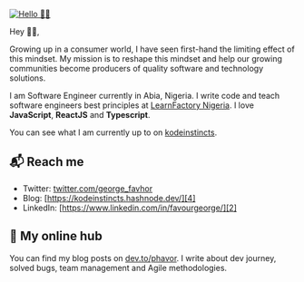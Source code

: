 [![Hello 👋🏻](https://i.ibb.co/cD2djdy/George-Favour-Github-Banner.png)][1]

Hey 👋🏻,

Growing up in a consumer world, I have seen first-hand the limiting effect of this mindset. My mission is to reshape this mindset and help our growing communities become producers of quality software and technology solutions.

I am Software Engineer currently in Abia, Nigeria. I write code and teach software engineers best principles at [LearnFactory Nigeria][5]. I love **JavaScript**, **ReactJS** and **Typescript**.

You can see what I am currently up to on [kodeinstincts][1].

## 📬 Reach me

- Twitter: [twitter.com/george_favhor][3]
- Blog: [https://kodeinstincts.hashnode.dev/][4]
- LinkedIn: [https://www.linkedin.com/in/favourgeorge/][2]

## 👷 My online hub 

You can find my blog posts on [dev.to/phavor][4]. I write about dev journey, solved bugs, team management and Agile methodologies.

[1]: https://kodeinstincts.hashnode.dev/
[2]: https://www.linkedin.com/in/favourgeorge/
[3]: https://twitter.com/george_favhor
[4]: https://dev.to/phavor
[5]: https://learnfactory.com.ng